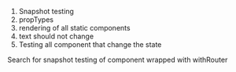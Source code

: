 1. Snapshot testing
2. propTypes
3. rendering of all static components
4. text should not change
5. Testing all component that change the state


Search for snapshot testing of component wrapped with withRouter